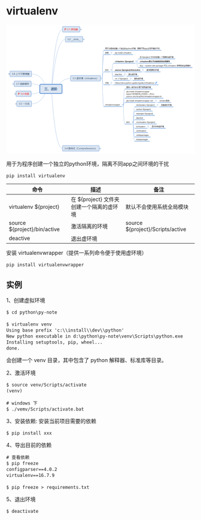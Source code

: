 # virtualenv
![virtualenv](asset/virtualenv.png)

用于为程序创建一个独立的python环境，隔离不同app之间环境的干扰
```shell
pip install virtualenv
```

| 命令                         | 描述                                     | 备注                               |
| ---------------------------- | ---------------------------------------- | ---------------------------------- |
| virtualenv ${project}        | 在 ${project} 文件夹创建一个隔离的虚环境 | 默认不会使用系统全局模块 |
| source ${project}/bin/active | 激活隔离的环境                           | source ${project}/Scripts/active   |
| deactive                     | 退出虚环境                               |                                    |

安装 virtualenvwrapper（提供一系列命令便于使用虚环境）
```shell
pip install virtualenvwrapper
```

## 实例
1、创建虚拟环境
```shell
$ cd python\py-note

$ virtualenv venv
Using base prefix 'c:\\install\\dev\\python'
New python executable in d:\python\py-note\venv\Scripts\python.exe
Installing setuptools, pip, wheel...
done.
```
会创建一个 venv 目录，其中包含了 python 解释器、标准库等目录。

2、激活环境
```shell
$ source venv/Scripts/activate
(venv)

# windows 下
$ ./vemv/Scripts/activate.bat
```

3、安装依赖: 安装当前项目需要的依赖
```shell
$ pip install xxx
```

4、导出目前的依赖
```shell
# 查看依赖
$ pip freeze
configparser==4.0.2
virtualenv==16.7.9

$ pip freeze > requirements.txt
```

5、退出环境
```shell
$ deactivate
```
